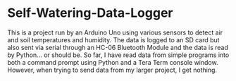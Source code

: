 # Self-Watering-Data-Logger
This is a project run by an Arduino Uno using various sensors to detect air and soil temperatures and humidity. The data is logged to an SD card but also sent via serial through an HC-06 Bluetooth Module and the data is read by Python... or should be.  So far, I have read data from simple programs into both a command prompt using Python and a Tera Term console window. However, when trying to send data from my larger project, I get nothing.
